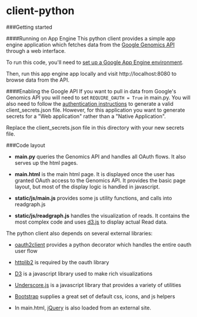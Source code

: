 client-python
==============

###Getting started

####Running on App Engine
This python client provides a simple app engine application which fetches data from the
<a href="https://developers.google.com/genomics">Google Genomics API</a> through a web interface.

To run this code, you'll need to
<a href="https://developers.google.com/appengine/docs/python/gettingstartedpython27/introduction">set up a
Google App Engine environment</a>.

Then, run this app engine app locally and visit http://localhost:8080 to browse data from the API.

####Enabling the Google API
If you want to pull in data from Google's Genomics API you will need to set `REQUIRE_OAUTH = True` in main.py.
You will also need to follow the <a href="https://developers.google.com/genomics#authenticate">authentication instructions</a>
to generate a valid client_secrets.json file. However, for this application you want to generate secrets
for a "Web application" rather than a "Native Application".

Replace the client_secrets.json file in this directory with your new secrets file.


###Code layout

* **main.py** queries the Genomics API and handles all OAuth flows. It also serves up the html pages.

* **main.html** is the main html page. It is displayed once the user has granted OAuth access to the Genomics API.
  It provides the basic page layout, but most of the display logic is handled in javascript.

* **static/js/main.js** provides some js utility functions, and calls into readgraph.js

* **static/js/readgraph.js** handles the visualization of reads. It contains the most complex code and uses <a href="http://d3js.org">d3.js</a> to display actual Read data.


The python client also depends on several external libraries:

* <a href="https://code.google.com/p/google-api-python-client/wiki/OAuth2Client">oauth2client</a> provides a python decorator which handles the entire oauth user flow

* <a href="https://github.com/jcgregorio/httplib2">httplib2</a> is required by the oauth library

* <a href="http://d3js.org">D3</a> is a javascript library used to make rich visualizations

* <a href="http://underscorejs.org">Underscore.js</a> is a javascript library that provides a variety of utilities

* <a href="http://getbootstrap.com">Bootstrap</a> supplies a great set of default css, icons, and js helpers

* In main.html, <a href="http://jquery.com/">jQuery</a> is also loaded from an external site.
